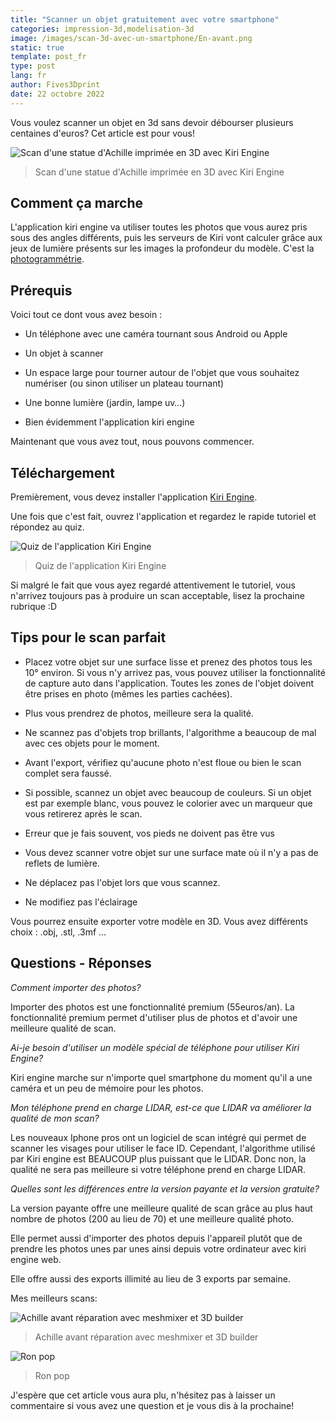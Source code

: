 ```yaml
---
title: "Scanner un objet gratuitement avec votre smartphone"
categories: impression-3d,modelisation-3d
image: /images/scan-3d-avec-un-smartphone/En-avant.png
static: true
template: post_fr
type: post
lang: fr
author: Fives3Dprint
date: 22 octobre 2022
---
```


Vous voulez scanner un objet en 3d sans devoir débourser plusieurs centaines d'euros? Cet article est pour vous!

<div class="images">
<div class="image">
<img src="/images/scan-3d-avec-un-smartphone/achille_1.jpg" alt="Scan d'une statue d'Achille imprimée en 3D avec Kiri Engine">
<blockquote class="image-caption">Scan d'une statue d'Achille imprimée en 3D avec Kiri Engine</blockquote>
</div>
</div>

## Comment ça marche

L'application kiri engine va utiliser toutes les photos que vous aurez pris sous des angles différents, puis les serveurs de Kiri vont calculer grâce aux jeux de lumière présents sur les images la profondeur du modèle. C'est la [photogrammétrie](https://fr.wikipedia.org/wiki/Photogrammétrie).

## Prérequis

Voici tout ce dont vous avez besoin :

- Un téléphone avec une caméra tournant sous Android ou Apple

- Un objet à scanner

- Un espace large pour tourner autour de l'objet que vous souhaitez numériser (ou sinon utiliser un plateau tournant)

- Une bonne lumière (jardin, lampe uv…)

- Bien évidemment l'application kiri engine

Maintenant que vous avez tout, nous pouvons commencer.

## Téléchargement

Premièrement, vous devez installer l'application [Kiri Engine](https://www.kiriengine.com/).

Une fois que c'est fait, ouvrez l'application et regardez le rapide tutoriel et répondez au quiz.

<div class="images">
<div class="image">
<img src="/images/scan-3d-avec-un-smartphone/quiz.jpg" alt="Quiz de l'application Kiri Engine">
<blockquote class="image-caption">Quiz de l'application Kiri Engine</blockquote>
</div>
</div>

Si malgré le fait que vous ayez regardé attentivement le tutoriel, vous n'arrivez toujours pas à produire un scan acceptable, lisez la prochaine rubrique :D

## Tips pour le scan parfait

- Placez votre objet sur une surface lisse et prenez des photos tous les 10° environ. Si vous n'y arrivez pas, vous pouvez utiliser la fonctionnalité de capture auto dans l'application. Toutes les zones de l'objet doivent être prises en photo (mêmes les parties cachées).

- Plus vous prendrez de photos, meilleure sera la qualité.

- Ne scannez pas d'objets trop brillants, l'algorithme a beaucoup de mal avec ces objets pour le moment.

- Avant l'export, vérifiez qu'aucune photo n'est floue ou bien le scan complet sera faussé.

- Si possible, scannez un objet avec beaucoup de couleurs. Si un objet est par exemple blanc, vous pouvez le colorier avec un marqueur que vous retirerez après le scan.

- Erreur que je fais souvent, vos pieds ne doivent pas être vus

- Vous devez scanner votre objet sur une surface mate où il n'y a pas de reflets de lumière.

- Ne déplacez pas l'objet lors que vous scannez.

- Ne modifiez pas l'éclairage  

Vous pourrez ensuite exporter votre modèle en 3D. Vous avez différents choix : .obj, .stl, .3mf …

## Questions - Réponses

_Comment importer des photos?_

Importer des photos est une fonctionnalité premium (55euros/an). La fonctionnalité premium permet d'utiliser plus de photos et d'avoir une meilleure qualité de scan.

_Ai-je besoin d'utiliser un modèle spécial de téléphone pour utiliser Kiri Engine?_

Kiri engine marche sur n'importe quel smartphone du moment qu'il a une caméra et un peu de mémoire pour les photos.

_Mon téléphone prend en charge LIDAR, est-ce que LIDAR va améliorer la qualité de mon scan?_

Les nouveaux Iphone pros ont un logiciel de scan intégré qui permet de scanner les visages pour utiliser le face ID. Cependant, l'algorithme utilisé par Kiri engine est BEAUCOUP plus puissant que le LIDAR. Donc non, la qualité ne sera pas meilleure si votre téléphone prend en charge LIDAR.

_Quelles sont les différences entre la version payante et la version gratuite?_

La version payante offre une meilleure qualité de scan grâce au plus haut nombre de photos (200 au lieu de 70) et une meilleure qualité photo.

Elle permet aussi d'importer des photos depuis l'appareil plutôt que de prendre les photos unes par unes ainsi depuis votre ordinateur avec kiri engine web.

Elle offre aussi des exports illimité au lieu de 3 exports par semaine.

Mes meilleurs scans:

<div class="images">
<div class="image">
<img src="/images/scan-3d-avec-un-smartphone/achille_2.png" alt="Achille avant réparation avec meshmixer et 3D builder">
<blockquote class="image-caption">Achille avant réparation avec meshmixer et 3D builder</blockquote>
</div>
<div class="image">
<img src="/images/scan-3d-avec-un-smartphone/ron.png" alt="Ron pop">
<blockquote class="image-caption">Ron pop</blockquote>
</div>
</div>


J'espère que cet article vous aura plu, n'hésitez pas à laisser un commentaire si vous avez une question et je vous dis à la prochaine!